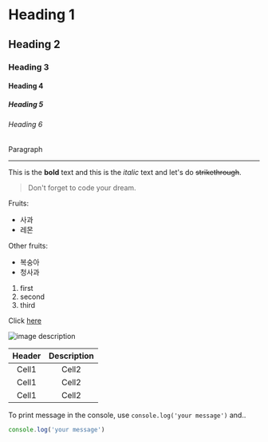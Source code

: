 <!-- Heading -->
# Heading 1
## Heading 2
### Heading 3
#### Heading 4
##### Heading 5
###### Heading 6
Paragraph

<!-- Line -->
___

<!-- Text attributes -->
This is the **bold** text and this
is the *italic* text and let's do
~~strikethrough~~.

<!-- Quote -->
>Don't forget to code your dream.

<!-- Bullet list -->
Fruits:
* 사과
* 레몬

Other fruits:
- 복숭아
- 청사과

<!-- Number List -->
1. first
2. second
3. third

<!-- Link -->
Click [here](http://academy.dream-coding.com/)

![image description](https://scontent-gmp1-1.xx.fbcdn.net/v/t1.0-9/97977178_1627558427393379_7807565887686311936_o.jpg?_nc_cat=110&ccb=2&_nc_sid=6e5ad9&_nc_ohc=wVYnIWn1wd4AX_isIz3&_nc_ht=scontent-gmp1-1.xx&oh=1e1b82432832cd87082fb07433af2bd3&oe=601FF35E)

<!-- Table -->
|Header|Description|
|:--:|:--:|
|Cell1|Cell2|
|Cell1|Cell2|
|Cell1|Cell2|


<!-- Code -->
To print message in the console, use `console.log('your message')` and..

```ts //java, js, kotlin 등등
console.log('your message')
```


